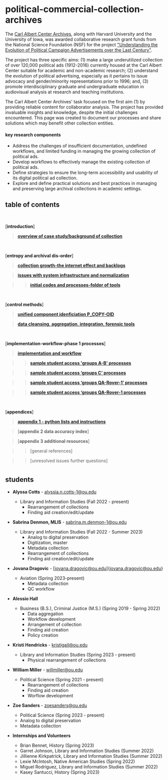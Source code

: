 # political-commercial-collection-archives


The [Carl Albert Center Archives](https://www.ou.edu/carlalbertcenter/congressional-collection), along with Harvard University and the University of Iowa, was awarded collaborative research grant funds from the National Science Foundation (NSF) for the project ["Understanding the Evolution of Political Campaign Advertisements over the Last Century"](https://s-lib024.lib.uiowa.edu/campaignvids/people.html).

The project has three specific aims: (1) make a large underutilized collection of  over 120,000 political ads (1912-2016) currently housed at the Carl Albert Center suitable for academic and non-academic research; (2) understand the evolution of political advertising, especially as it pertains to issue advocacy and gender/minority representations prior to 1996; and, (3) promote interdisciplinary graduate and undergraduate education in audiovisual analysis at research and teaching institutions. ​

The Carl Albert Center Archives' task focused on the first aim (1) by providing reliable content for collaborator analysis. The project has provided invaluable insights and knowledge, despite the initial challenges encountered. This page was created to document our processes and share solutions which may benefit other collection entities. 

#### **key research components**

- Address the challenges of insufficient documentation, undefined workflows, and limited funding in managing the growing collection of political ads.
- Develop workflows to effectively manage the existing collection of political ads.
- Define strategies to ensure the long-term accessibility and usability of its digital political ad collection.
- Explore and define practical solutions and best practices in managing and preserving large archival collections in academic settings.


## table of contents

<br>

[**introduction**]

  > [**overview of case study/background of collection**](https://github.com/prys0000/political-commercial-collection-archives/blob/main/documentation/case-study.md)

  
 
<br>

[**entropy and archival dis-order**]

> [**collection growth-the internet effect and backlogs**](https://github.com/prys0000/political-commercial-collection-archives/blob/main/documentation/collection-growth-initial-analysis.md)

> [**issues with system infrastructure and normalization**](https://github.com/prys0000/political-commercial-collection-archives/blob/main/documentation/issues%20with%20system%20infrastructure%20and%20normalization.md)

  >> [**initial codes and processes-folder of tools**](https://github.com/prys0000/political-commercial-collection-archives/tree/main/initial-codes-processes) 

<br>

[**control methods**]

> [**unified component idenficiation P_COPY-OID**](https://github.com/prys0000/political-commercial-collection-archives/blob/main/documentation/component-identification.md)

> [**data cleansing, aggregation, integration, forensic tools**](https://github.com/prys0000/political-commercial-collection-archives/blob/main/documentation/control-methods.md)

<br>

[**implementation-workflow-phase 1 processes**]

> [**implementation and workflow**](https://github.com/prys0000/political-commercial-collection-archives/blob/main/documentation/implementation-workflow.md)

  >> [**sample student access 'groups A-B' processes**](https://github.com/prys0000/political-commercial-collection-archives/blob/main/documentation/groups%20A-B%20processes.md)

  >> [**sample student access ‘groups C’ processes**](https://github.com/prys0000/political-commercial-collection-archives/blob/main/documentation/groups%20C%20processes.md)

  >> [**sample student access ‘groups QA-Rover-1’ processes**](https://github.com/prys0000/political-commercial-collection-archives/blob/main/documentation/groups%20QA-Rover-1.md)

  >> [**sample student access ‘groups QA-Rover-1 processes**](https://github.com/prys0000/political-commercial-collection-archives/blob/main/documentation/groups%20QA-Rover-2.md)



<br>

[**appendices**]

> [**appendix 1 - python lists and instructions**](https://github.com/prys0000/political-commercial-collection-archives/blob/main/appendix%201%20-%20python%20list%20of%20codes.md)

> [**appendix 2 data accuracy index**]

> [**appendix 3 additional resources**]

>> [general references]

>> [unresolved issues further questions]


#

## students 

- **Alyssa Cotts** - [alyssia.n.cotts-1@ou.edu](alyssia.n.cotts-1@ou.edu)
  - Library and Information Studies (Fall 2022 - present)
    - Rearrangement of collections
    - Finding aid creation/edit/update

- **Sabrina Denmon, MLIS** - [sabrina.m.denmon-1@ou.edu](sabrina.m.denmon-1@ou.edu)
  - Library and Information Studies (Fall 2022 - Summer 2023)
    - Analog to digital preservation
    - Digitization, master
    - Metadata collection
    - Rearrangement of collections
    - Finding aid creation/edit/update

- **Jovana Dragovic** - [jovana.dragovic@ou.edu](jovana.dragovic@ou.edu}
  - Aviation (Spring 2023-present)
    - Metadata collection
    - QC workflow

- **Alessio Hall**
  - Business (B.S.), Criminal Justice (M.S.) (Spring 2019 - Spring 2022)
    - Data aggregation
    - Workflow development
    - Arrangement of collection
    - Finding aid creation
    - Policy creation

- **Kristi Hendricks** - [kristigail@ou.edu](kristigail@ou.edu)
   - Library and Information Studies (Spring 2023 - present)
     - Physical rearrangement of collections
    
- **William Miller** - [willmiller@ou.edu](willmiller@ou.edu)
   - Political Science (Spring 2021 - present)
     - Rearrangement of collections
     - Finding aid creation
     - Worflow development
    
- **Zoe Sanders** - [zoesanders@ou.edu](zoesanders@ou.edu)
  -  Political Science (Spring 2023 - present)
    -  Analog to digital preservation
    -  Metadata collection

- **Internships and Volunteers**
  - Brian Bennet, History (Spring 2023)
  - Garret Johnson, Library and Information Studies (Summer 2022)
  - Jillienne Kirkpatrick, Library and Information Studies (Summer 2022)
  - Lexie McIntosh, Native American Studies (Spring 2022)
  - Miguel Rodriguez, Library and Information Studies (Summer 2022)
  - Kasey Santucci, History (Spring 2023)
    





